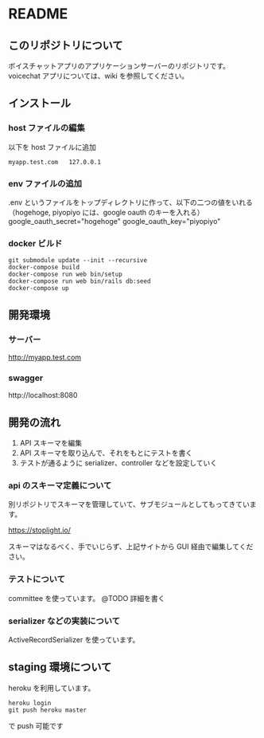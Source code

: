 # README

## このリポジトリについて

ボイスチャットアプリのアプリケーションサーバーのリポジトリです。
voicechat アプリについては、wiki を参照してください。

## インストール

### host ファイルの編集

以下を host ファイルに追加

```
myapp.test.com   127.0.0.1
```

### env ファイルの追加

.env というファイルをトップディレクトリに作って、以下の二つの値をいれる
（hogehoge, piyopiyo には、google oauth のキーを入れる）
google_oauth_secret="hogehoge"
google_oauth_key="piyopiyo"

### docker ビルド

```
git submodule update --init --recursive
docker-compose build
docker-compose run web bin/setup
docker-compose run web bin/rails db:seed
docker-compose up
```

## 開発環境

### サーバー

http://myapp.test.com

### swagger

http://localhost:8080

## 開発の流れ

1. API スキーマを編集
2. API スキーマを取り込んで、それをもとにテストを書く
3. テストが通るように serializer、controller などを設定していく

### api のスキーマ定義について

別リポジトリでスキーマを管理していて、サブモジュールとしてもってきています。

https://stoplight.io/

スキーマはなるべく、手でいじらず、上記サイトから GUI 経由で編集してください。

### テストについて

committee を使っています。
@TODO 詳細を書く

### serializer などの実装について

ActiveRecordSerializer を使っています。

## staging 環境について

heroku を利用しています。

```
heroku login
git push heroku master
```

で push 可能です
